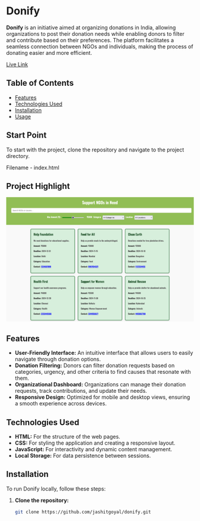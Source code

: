 # Donify

**Donify** is an initiative aimed at organizing donations in India, allowing organizations to post their donation needs while enabling donors to filter and contribute based on their preferences. The platform facilitates a seamless connection between NGOs and individuals, making the process of donating easier and more efficient.

[Live Link](https://donify.vercel.app/)

## Table of Contents

- [Features](#features)
- [Technologies Used](#technologies-used)
- [Installation](#installation)
- [Usage](#usage)

## Start Point

To start with the project, clone the repository and navigate to the project directory.

Filename - index.html

## Project Highlight

![alt text](assets/project-img.png)

## Features

- **User-Friendly Interface:** An intuitive interface that allows users to easily navigate through donation options.
- **Donation Filtering:** Donors can filter donation requests based on categories, urgency, and other criteria to find causes that resonate with them.
- **Organizational Dashboard:** Organizations can manage their donation requests, track contributions, and update their needs.
- **Responsive Design:** Optimized for mobile and desktop views, ensuring a smooth experience across devices.

## Technologies Used

- **HTML:** For the structure of the web pages.
- **CSS:** For styling the application and creating a responsive layout.
- **JavaScript:** For interactivity and dynamic content management.
- **Local Storage:** For data persistence between sessions.

## Installation

To run Donify locally, follow these steps:

1. **Clone the repository:**
   ```bash
   git clone https://github.com/jashitgoyal/donify.git
   ```

